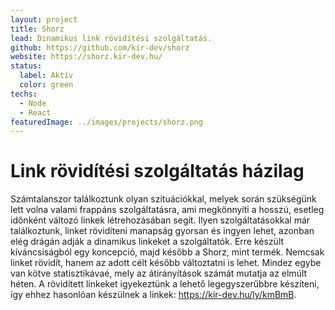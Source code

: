 ```yaml
---
layout: project
title: Shorz
lead: Dinamikus link rövidítési szolgáltatás.
github: https://github.com/kir-dev/shorz
website: https://shorz.kir-dev.hu/
status:
  label: Aktív
  color: green
techs:
  - Node
  - React
featuredImage: ../images/projects/shorz.png
---
```


# Link rövidítési szolgáltatás házilag

Számtalanszor találkoztunk olyan szituációkkal, melyek során szükségünk lett volna valami frappáns szolgáltatásra,
ami megkönnyíti a hosszú, esetleg időnként változó linkek létrehozásában segít.
Ilyen szolgáltatásokkal már találkoztunk, linket rövidíteni manapság gyorsan és ingyen lehet, azonban elég drágán adják a dinamikus linkeket a szolgáltatók.
Erre készült kíváncsiságból egy koncepció, majd később a Shorz, mint termék. Nemcsak linket rövidít, hanem az adott célt később változtatni is lehet.
Mindez egybe van kötve statisztikávaé, mely az átirányítások számát mutatja az elmúlt héten.
A rövidített linkeket igyekeztünk a lehető legegyszerűbbre készíteni, így ehhez hasonlóan készülnek a linkek: https://kir-dev.hu/ly/kmBmB.
